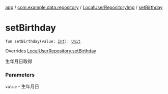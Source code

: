 [app](../../index.md) / [com.example.data.repository](../index.md) / [LocalUserRepositoryImp](index.md) / [setBirthday](./set-birthday.md)

# setBirthday

`fun setBirthday(value: `[`Int`](https://kotlinlang.org/api/latest/jvm/stdlib/kotlin/-int/index.html)`): `[`Unit`](https://kotlinlang.org/api/latest/jvm/stdlib/kotlin/-unit/index.html)

Overrides [LocalUserRepository.setBirthday](../-local-user-repository/set-birthday.md)

生年月日取得

### Parameters

`value` - 生年月日